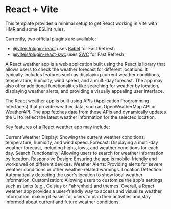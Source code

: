 # React + Vite

This template provides a minimal setup to get React working in Vite with HMR and some ESLint rules.

Currently, two official plugins are available:

- [@vitejs/plugin-react](https://github.com/vitejs/vite-plugin-react/blob/main/packages/plugin-react/README.md) uses [Babel](https://babeljs.io/) for Fast Refresh
- [@vitejs/plugin-react-swc](https://github.com/vitejs/vite-plugin-react-swc) uses [SWC](https://swc.rs/) for Fast Refresh



A React weather app is a web application built using the React.js library that allows users to check the weather forecast for different locations. It typically includes features such as displaying current weather conditions, temperature, humidity, wind speed, and a multi-day forecast. The app may also offer additional functionalities like searching for weather by location, displaying weather alerts, and providing a visually appealing user interface.

The React weather app is built using APIs (Application Programming Interfaces) that provide weather data, such as OpenWeatherMap API or WeatherAPI. The app fetches data from these APIs and dynamically updates the UI to reflect the latest weather information for the selected location.

Key features of a React weather app may include:

Current Weather Display: Showing the current weather conditions, temperature, humidity, and wind speed.
Forecast: Displaying a multi-day weather forecast, including highs, lows, and weather conditions for each day.
Search Functionality: Allowing users to search for weather information by location.
Responsive Design: Ensuring the app is mobile-friendly and works well on different devices.
Weather Alerts: Providing alerts for severe weather conditions or other weather-related warnings.
Location Detection: Automatically detecting the user's location to show local weather information.
Customization: Allowing users to customize the app's settings, such as units (e.g., Celsius or Fahrenheit) and themes.
Overall, a React weather app provides a user-friendly way to access and visualize weather information, making it easier for users to plan their activities and stay informed about current and future weather conditions.
